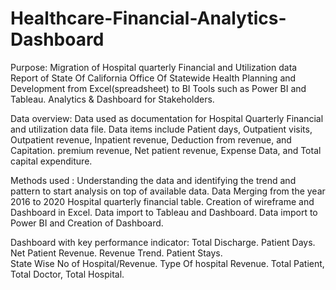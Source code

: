 # Healthcare-Financial-Analytics-Dashboard

Purpose: 
Migration of Hospital quarterly Financial and Utilization data Report of State Of California Office Of Statewide Health Planning and Development from Excel(spreadsheet) to BI Tools such as Power BI and Tableau.
Analytics & Dashboard for Stakeholders.


Data overview:
Data used as documentation for Hospital Quarterly Financial and utilization data file.
Data items include Patient days, Outpatient visits, Outpatient revenue, Inpatient revenue, Deduction from revenue, and Capitation. premium revenue, Net patient revenue, Expense Data, and Total capital expenditure.


Methods used :
Understanding the data and identifying the trend and pattern to start analysis on top of available data.
Data Merging from the year 2016 to 2020 Hospital quarterly financial table.
Creation of wireframe and Dashboard in Excel.
Data import to Tableau and Dashboard.
Data import to Power BI and Creation of Dashboard.


Dashboard with key performance indicator:
   Total Discharge.
   Patient Days.
   Net Patient Revenue.
   Revenue Trend.
   Patient Stays.   
   State Wise No of Hospital/Revenue. 
   Type Of hospital Revenue.
   Total Patient, Total Doctor, Total Hospital.


